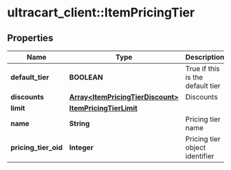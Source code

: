 # ultracart_client::ItemPricingTier

## Properties
Name | Type | Description | Notes
------------ | ------------- | ------------- | -------------
**default_tier** | **BOOLEAN** | True if this is the default tier | [optional] 
**discounts** | [**Array&lt;ItemPricingTierDiscount&gt;**](ItemPricingTierDiscount.md) | Discounts | [optional] 
**limit** | [**ItemPricingTierLimit**](ItemPricingTierLimit.md) |  | [optional] 
**name** | **String** | Pricing tier name | [optional] 
**pricing_tier_oid** | **Integer** | Pricing tier object identifier | [optional] 


